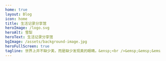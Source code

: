 ```yaml
---
home: true
layout: Blog
icon: home
title: 生活记录分享馆
heroImage: /logo.svg
heroAlt: 雪梨
heroText: 生活记录分享馆
bgImage: /assets/background-image.jpg
heroFullScreen: true
tagline: 世界上并不缺少美，而是缺少发现美的眼睛。&ensp;<br />&emsp;&emsp;&emsp;&emsp;&emsp;&emsp;&emsp;&emsp;&emsp;——法国著名雕塑家罗丹
---
```

